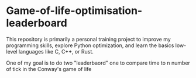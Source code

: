 # Game-of-life-optimisation-leaderboard
This repository is primarily a personal training project to improve my programming skills, explore Python optimization, and learn the basics low-level languages like C, C++, or Rust.

One of my goal is to do two "leaderbaord" one to compare time to n number of tick in the Conway's game of life
